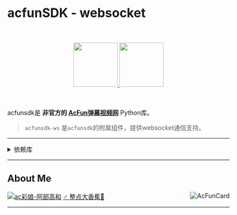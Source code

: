 # acfunSDK - websocket

<br />

<p align="center">
<a href="https://github.com/dolaCmeo/acfunSDK">
<img height="100" src="https://s3.dualstack.us-east-2.amazonaws.com/pythondotorg-assets/media/files/python-logo-only.svg" alt="">
<img height="100" src="https://ali-imgs.acfun.cn/kos/nlav10360/static/common/widget/header/img/acfunlogo.11a9841251f31e1a3316.svg" alt="">
</a>
</p>

<br />

acfunsdk是 **非官方的 [AcFun弹幕视频网][acfun.cn]** Python库。

> `acfunsdk-ws` 是`acfunsdk`的附属组件，提供websocket通信支持。

- - -


<details>
<summary>依赖库</summary>

>内置+修改: 位于 `libs` 文件夹内
>
>+ [`blackboxprotobuf`](https://pypi.org/project/blackboxprotobuf/)

**依赖: 包含在 `requirements.txt` 中**

基础网络请求及页面解析:
+ [`httpx`](https://pypi.org/project/httpx/)`>=0.23`

WebSocket通信及数据处理:
+ [`websocket-client`](https://pypi.org/project/websocket-client/)`>=1.4`
+ [`pycryptodome`](https://pypi.org/project/pycryptodome/)`>=3.15`
+ [`protobuf`](https://pypi.org/project/protobuf/)`==3.20.1`
+ [`proto-plus`](https://pypi.org/project/proto-plus/)`==1.22.1`
+ [`psutil`](https://pypi.org/project/psutil/)`>=5.9`
+ [`rich`](https://pypi.org/project/rich/)`>=12.5`

</details>

- - -

## About Me

[![ac彩娘-阿部高和](https://tx-free-imgs2.acfun.cn/kimg/bs2/zt-image-host/ChQwODliOGVhYzRjMTBmOGM0ZWY1ZRCIzNcv.gif)][dolacfun]
[♂ 整点大香蕉🍌][acfunsdk_page]
<img alt="AcFunCard" align="right" src="https://discovery.sunness.dev/39088">

- - - 

[dolacfun]: https://www.acfun.cn/u/39088
[acfunsdk_page]: https://www.acfun.cn/a/ac37416587

[acfun.cn]: https://www.acfun.cn/
[Issue]: https://github.com/dolaCmeo/acfunSDK/issues
[python]: https://www.python.org/downloads/
[venv]: https://docs.python.org/zh-cn/3.8/library/venv.html
